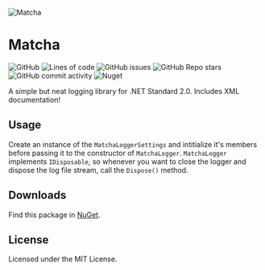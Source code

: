 ![Matcha](https://user-images.githubusercontent.com/51166756/167296398-592d7c48-adc2-489c-8e96-5ca4944fb192.png)
# Matcha

![GitHub](https://img.shields.io/github/license/analogfeelings/matcha?label=License&style=flat-square)
![Lines of code](https://img.shields.io/tokei/lines/github/analogfeelings/matcha?label=Total%20Lines&style=flat-square)
![GitHub issues](https://img.shields.io/github/issues/analogfeelings/matcha?label=Issues&style=flat-square)
![GitHub Repo stars](https://img.shields.io/github/stars/analogfeelings/matcha?label=Stars&style=flat-square)
![GitHub commit activity](https://img.shields.io/github/commit-activity/w/analogfeelings/matcha?label=Commit%20Activity&style=flat-square)
![Nuget](https://img.shields.io/nuget/v/MatchaLogger?label=NuGet&style=flat-square)

A simple but neat logging library for .NET Standard 2.0. Includes XML documentation!

## Usage
Create an instance of the `MatchaLoggerSettings` and intitialize it's members before passing it to the constructor of `MatchaLogger`. `MatchaLogger` implements `IDisposable`, so whenever you want to close the logger and dispose the log file stream, call the `Dispose()` method.

## Downloads
Find this package in [NuGet](https://www.nuget.org/packages/MatchaLogger/).

## License
Licensed under the MIT License.
